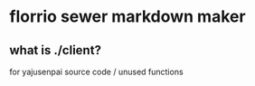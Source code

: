 # florrio sewer markdown maker

## what is ./client?

for yajusenpai source code / unused functions
